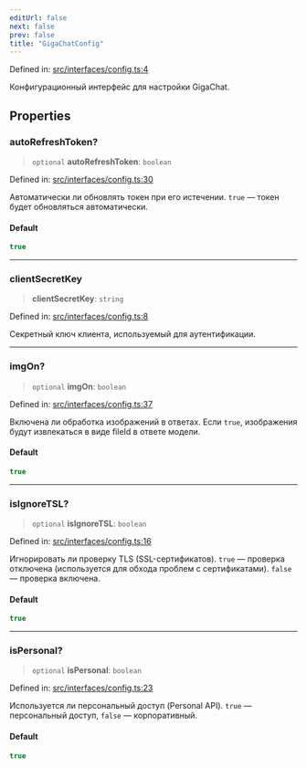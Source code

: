 ```yaml
---
editUrl: false
next: false
prev: false
title: "GigaChatConfig"
---
```


Defined in: [src/interfaces/config.ts:4](https://github.com/zloishavrin/gigachat-node/blob/7491b5f2c8bdeb790f9ee24140ed373709f8275c/src/interfaces/config.ts#L4)

Конфигурационный интерфейс для настройки GigaChat.

## Properties

### autoRefreshToken?

> `optional` **autoRefreshToken**: `boolean`

Defined in: [src/interfaces/config.ts:30](https://github.com/zloishavrin/gigachat-node/blob/7491b5f2c8bdeb790f9ee24140ed373709f8275c/src/interfaces/config.ts#L30)

Автоматически ли обновлять токен при его истечении.
`true` — токен будет обновляться автоматически.

#### Default

```ts
true
```

***

### clientSecretKey

> **clientSecretKey**: `string`

Defined in: [src/interfaces/config.ts:8](https://github.com/zloishavrin/gigachat-node/blob/7491b5f2c8bdeb790f9ee24140ed373709f8275c/src/interfaces/config.ts#L8)

Секретный ключ клиента, используемый для аутентификации.

***

### imgOn?

> `optional` **imgOn**: `boolean`

Defined in: [src/interfaces/config.ts:37](https://github.com/zloishavrin/gigachat-node/blob/7491b5f2c8bdeb790f9ee24140ed373709f8275c/src/interfaces/config.ts#L37)

Включена ли обработка изображений в ответах.
Если `true`, изображения будут извлекаться в виде fileId в ответе модели.

#### Default

```ts
true
```

***

### isIgnoreTSL?

> `optional` **isIgnoreTSL**: `boolean`

Defined in: [src/interfaces/config.ts:16](https://github.com/zloishavrin/gigachat-node/blob/7491b5f2c8bdeb790f9ee24140ed373709f8275c/src/interfaces/config.ts#L16)

Игнорировать ли проверку TLS (SSL-сертификатов).
`true` — проверка отключена (используется для обхода проблем с сертификатами).
`false` — проверка включена.

#### Default

```ts
true
```

***

### isPersonal?

> `optional` **isPersonal**: `boolean`

Defined in: [src/interfaces/config.ts:23](https://github.com/zloishavrin/gigachat-node/blob/7491b5f2c8bdeb790f9ee24140ed373709f8275c/src/interfaces/config.ts#L23)

Используется ли персональный доступ (Personal API).
`true` — персональный доступ, `false` — корпоративный.

#### Default

```ts
true
```
